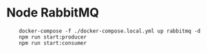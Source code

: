 # Node RabbitMQ

```
    docker-compose -f ./docker-compose.local.yml up rabbitmq -d
    npm run start:producer
    npm run start:consumer
```

